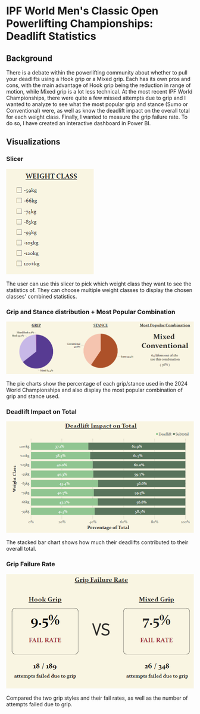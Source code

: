 # IPF World Men's Classic Open Powerlifting Championships: Deadlift Statistics

## Background
There is a debate within the powerlifting community about whether to pull your deadlifts using a Hook grip or a Mixed grip. Each has its own pros and cons, with the main advantage of Hook grip being the reduction in range of motion, while Mixed grip is a lot less technical. At the most recent IPF World Championships, there were quite a few missed attempts due to grip and I wanted to analyze to see what the most popular grip and stance (Sumo or Conventional) were, as well as know the deadlift impact on the overall total for each weight class. Finally, I wanted to measure the grip failure rate. To do so, I have created an interactive dashboard in Power BI.

## Visualizations
### Slicer
![](images/Screenshot%202024-06-27%20112514.png)

The user can use this slicer to pick which weight class they want to see the statistics of. They can choose multiple weight classes to display the chosen classes' combined statistics.
### Grip and Stance distribution + Most Popular Combination
![](images/Screenshot%202024-06-27%20112534.png)

The pie charts show the percentage of each grip/stance used in the 2024 World Championships and also display the most popular combination of grip and stance used.
### Deadlift Impact on Total
![](images/Screenshot%202024-06-27%20112553.png)

The stacked bar chart shows how much their deadlifts contributed to their overall total.
### Grip Failure Rate
![](images/Screenshot%202024-06-27%20112616.png)

Compared the two grip styles and their fail rates, as well as the number of attempts failed due to grip.
